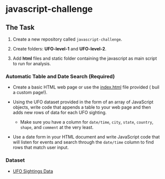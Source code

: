 # javascript-challenge

## The Task

1. Create a new repository  called `javascript-challenge`.  

2. Create folders: **UFO-level-1** and **UFO-level-2**.

3. Add **html** files and static folder containing the javascript as main script to run for analysis.

 
### Automatic Table and Date Search (Required)

* Create a basic HTML web page or use the [index.html](StarterCode/index.html) file provided (  buil a custom page!).

* Using the UFO dataset provided in the form of an array of JavaScript objects, write code that appends a table to your web page and then adds new rows of data for each UFO sighting.

  * Make sure you have a column for `date/time`, `city`, `state`, `country`, `shape`, and `comment` at the very least.

* Use a date form in your HTML document and write JavaScript code that will listen for events and search through the `date/time` column to find rows that match user input.
 
### Dataset

* [UFO Sightings Data](StarterCode/static/js/data.js)

 
